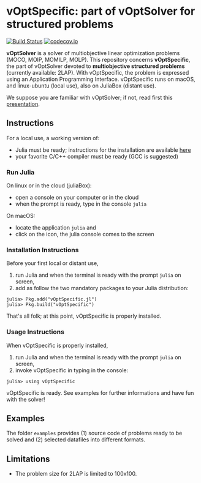 # vOptSpecific: part of vOptSolver for structured problems

[![Build Status](https://travis-ci.org/vOptSolver/vOptSpecific.jl.svg?branch=master)](https://travis-ci.org/vOptSolver/vOptSpecific.jl)
[![codecov.io](http://codecov.io/github/vOptSolver/vOptSpecific.jl/coverage.svg?branch=master)](http://codecov.io/github/vOptSolver/vOptSpecific.jl?branch=master)

**vOptSolver** is a solver of multiobjective linear optimization problems (MOCO, MOIP, MOMILP, MOLP).
This repository concerns **vOptSpecific**, the part of vOptSolver devoted to **multiobjective structured problems** (currently available: 2LAP). With vOptSpecific, the problem is expressed using an Application Programming Interface. vOptSpecific runs on macOS, and linux-ubuntu (local use), also on JuliaBox (distant use).

We suppose you are familiar with vOptSolver; if not, read first this [presentation](https://voptsolver.github.io/vOptSolver/).


## Instructions 
For a local use, a working version of:
- Julia must be ready; instructions for the installation are available [here](https://julialang.org/downloads/)
- your favorite C/C++ compiler must be ready (GCC is suggested)

### Run Julia

On linux or in the cloud (juliaBox):

- open a console on your computer or in the cloud
- when the prompt is ready, type in the console `julia`

On macOS:

- locate the application `julia` and 
- click on the icon, the julia console comes to the screen

### Installation Instructions

Before your first local or distant use, 
1. run Julia and when the terminal is ready with the prompt `julia` on screen, 
2. add as follow the two mandatory packages to your Julia distribution: 

```
julia> Pkg.add("vOptSpecific.jl")
julia> Pkg.build("vOptSpecific")
```

That's all folk; at this point, vOptSpecific is properly installed.

### Usage Instructions

When vOptSpecific is properly installed,

1. run Julia and when the terminal is ready with the prompt `julia` on screen, 
2. invoke vOptSpecific in typing in the console:
```
julia> using vOptSpecific
```
vOptSpecific is ready. See examples for further informations and have fun with the solver!


## Examples 
The folder `examples` provides (1) source code of problems ready to be solved and (2) selected datafiles into different formats.

## Limitations
- The problem size for 2LAP is limited to 100x100.
